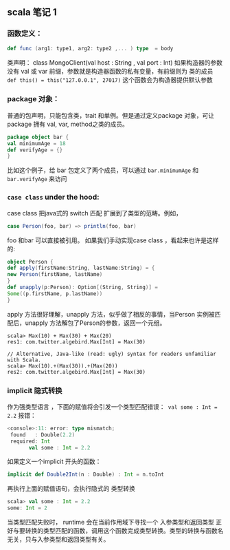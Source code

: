 ## scala 笔记 1

### 函数定义：
```scala
def func (arg1: type1, arg2: type2 ,... ) type  = body
```

类声明：
class MongoClient(val host : String , val port : Int)
如果构造器的参数没有 val 或 var 前缀，参数就是构造器函数的私有变量，有前缀则为 类的成员
`def this() = this("127.0.0.1", 27017)` 这个函数会为构造器提供默认参数


### package 对象：
普通的包声明，只能包含类，trait 和单例。但是通过定义package 对象，可让package 拥有 val, var, method之类的成员。
```scala
package object bar {
val minimumAge = 18
def verifyAge = {}
}
```
比如这个例子，给 bar 包定义了两个成员，可以通过
`bar.minimumAge` 和`bar.verifyAge` 来访问


### `case class` under the hood:
case class 把java式的 switch 匹配 扩展到了类型的范畴。例如，
```scala
case Person(foo, bar) => println(foo, bar)
``` 
foo 和bar 可以直接被引用。
如果我们手动实现case class ，看起来也许是这样的:
```scala
object Person {
def apply(firstName:String, lastName:String) = {
new Person(firstName, lastName)
}
def unapply(p:Person): Option[(String, String)] =
Some((p.firstName, p.lastName))
}
```
apply 方法很好理解，unapply 方法，似乎做了相反的事情，当Person 实例被匹配后，unapply 方法解包了Person的参数，返回一个元组。

```code
scala> Max(10) + Max(30) + Max(20)
res1: com.twitter.algebird.Max[Int] = Max(30)

// Alternative, Java-like (read: ugly) syntax for readers unfamiliar with Scala.
scala> Max(10).+(Max(30)).+(Max(20))
res2: com.twitter.algebird.Max[Int] = Max(30)
```

### implicit 隐式转换

作为强类型语言 ，下面的赋值将会引发一个类型匹配错误：` val some : Int = 2.2`
报错：
``` scala
<console>:11: error: type mismatch;
 found   : Double(2.2)
 required: Int
       val some : Int = 2.2
```

如果定义一个implicit 开头的函数：
```scala
implicit def Double2Int(n : Double) : Int = n.toInt
```
再执行上面的赋值语句，会执行隐式的 类型转换
```scala
scala> val some : Int = 2.2
some: Int = 2
```
当类型匹配失败时， runtime 会在当前作用域下寻找一个 入参类型和返回类型 正好与要转换的类型匹配的函数，调用这个函数完成类型转换。类型的转换与函数名无关，只与入参类型和返回类型有关。